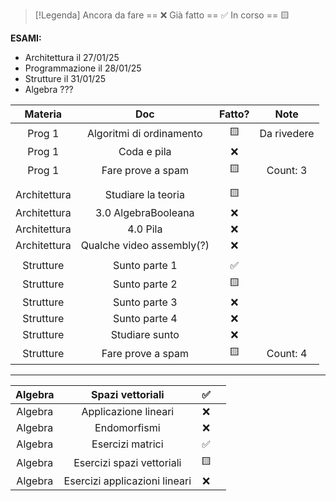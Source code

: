
> [!Legenda]
> Ancora da fare == ❌ 
> Già fatto == ✅
> In corso == 🟨
> 

**ESAMI:**
- Architettura il 27/01/25
- Programmazione il 28/01/25
- Strutture il 31/01/25
- Algebra ???

|   Materia    |              Doc              | Fatto? |    Note     |
| :----------: | :---------------------------: | :----: | :---------: |
|    Prog 1    |   Algoritmi di ordinamento    |   🟨   | Da rivedere |
|    Prog 1    |          Coda e pila          |   ❌    |             |
|    Prog 1    |       Fare prove a spam       |   🟨   |  Count: 3   |
|              |                               |        |             |
| Architettura |      Studiare la teoria       |   🟨   |             |
| Architettura |      3.0 AlgebraBooleana      |   ❌    |             |
| Architettura |           4.0 Pila            |   ❌    |             |
| Architettura |   Qualche video assembly(?)   |   ❌    |             |
|              |                               |        |             |
|  Strutture   |         Sunto parte 1         |   ✅    |             |
|  Strutture   |         Sunto parte 2         |   🟨   |             |
|  Strutture   |         Sunto parte 3         |   ❌    |             |
|  Strutture   |         Sunto parte 4         |   ❌    |             |
|  Strutture   |        Studiare sunto         |   ❌    |             |
|  Strutture   |       Fare prove a spam       |   🟨   |  Count: 4   |

---

|   Algebra    |       Spazi vettoriali        |   ✅    |             |
| :----------: | :---------------------------: | :----: | :---------: |
|   Algebra    |     Applicazione lineari      |   ❌    |             |
|   Algebra    |         Endomorfismi          |   ❌    |             |
|   Algebra    |       Esercizi matrici        |   ✅    |             |
|   Algebra    |   Esercizi spazi vettoriali   |   🟨   |             |
|   Algebra    | Esercizi applicazioni lineari |   ❌    |             |

